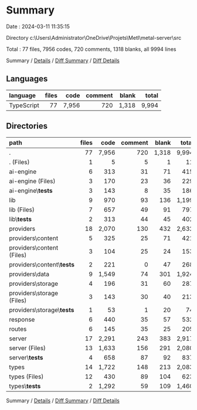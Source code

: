 # Summary

Date : 2024-03-11 11:35:15

Directory c:\\Users\\Administrator\\OneDrive\\Projets\\Metl\\metal-server\\src

Total : 77 files,  7956 codes, 720 comments, 1318 blanks, all 9994 lines

Summary / [Details](details.md) / [Diff Summary](diff.md) / [Diff Details](diff-details.md)

## Languages
| language | files | code | comment | blank | total |
| :--- | ---: | ---: | ---: | ---: | ---: |
| TypeScript | 77 | 7,956 | 720 | 1,318 | 9,994 |

## Directories
| path | files | code | comment | blank | total |
| :--- | ---: | ---: | ---: | ---: | ---: |
| . | 77 | 7,956 | 720 | 1,318 | 9,994 |
| . (Files) | 1 | 5 | 5 | 1 | 11 |
| ai-engine | 6 | 313 | 31 | 71 | 415 |
| ai-engine (Files) | 3 | 170 | 23 | 36 | 229 |
| ai-engine\\__tests__ | 3 | 143 | 8 | 35 | 186 |
| lib | 9 | 970 | 93 | 136 | 1,199 |
| lib (Files) | 7 | 657 | 49 | 91 | 797 |
| lib\\__tests__ | 2 | 313 | 44 | 45 | 402 |
| providers | 18 | 2,070 | 130 | 432 | 2,632 |
| providers\\content | 5 | 325 | 25 | 71 | 421 |
| providers\\content (Files) | 3 | 104 | 25 | 24 | 153 |
| providers\\content\\__tests__ | 2 | 221 | 0 | 47 | 268 |
| providers\\data | 9 | 1,549 | 74 | 301 | 1,924 |
| providers\\storage | 4 | 196 | 31 | 60 | 287 |
| providers\\storage (Files) | 3 | 143 | 30 | 40 | 213 |
| providers\\storage\\__tests__ | 1 | 53 | 1 | 20 | 74 |
| response | 6 | 440 | 35 | 57 | 532 |
| routes | 6 | 145 | 35 | 25 | 205 |
| server | 17 | 2,291 | 243 | 383 | 2,917 |
| server (Files) | 13 | 1,633 | 156 | 291 | 2,080 |
| server\\__tests__ | 4 | 658 | 87 | 92 | 837 |
| types | 14 | 1,722 | 148 | 213 | 2,083 |
| types (Files) | 12 | 430 | 89 | 104 | 623 |
| types\\__tests__ | 2 | 1,292 | 59 | 109 | 1,460 |

Summary / [Details](details.md) / [Diff Summary](diff.md) / [Diff Details](diff-details.md)